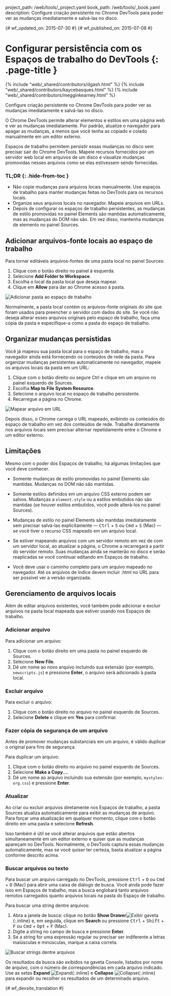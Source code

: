 project_path: /web/tools/_project.yaml
book_path: /web/tools/_book.yaml
description: Configure criação persistente no Chrome DevTools para poder ver as mudanças imediatamente e salvá-las no disco.

{# wf_updated_on: 2015-07-30 #}
{# wf_published_on: 2015-07-08 #}

# Configurar persistência com os Espaços de trabalho do DevTools {: .page-title }

{% include "web/_shared/contributors/dgash.html" %}
{% include "web/_shared/contributors/kaycebasques.html" %}
{% include "web/_shared/contributors/megginkearney.html" %}

Configure criação persistente no Chrome DevTools para poder ver as mudanças imediatamente e salvá-las no disco.

O Chrome DevTools permite alterar elementos e estilos
em uma página web e ver as mudanças imediatamente.
Por padrão, atualize o navegador para apagar as mudanças,
a menos que você tenha as copiado e colado manualmente em um editor externo.

Espaços de trabalho permitem persistir essas mudanças no disco
sem precisar sair do Chrome DevTools.
Mapeie recursos fornecidos por um servidor web local em arquivos de um disco
e visualize mudanças promovidas nesses arquivos como se elas estivessem sendo fornecidas.


### TL;DR {: .hide-from-toc }
- Não copie mudanças para arquivos locais manualmente. Use espaços de trabalho para manter mudanças feitas no DevTools para os recursos locais.
- Organize seus arquivos locais no navegador. Mapeie arquivos em URLs.
- Depois de configurar os espaços de trabalho persistentes, as mudanças de estilo promovidas no painel Elements são mantidas automaticamente, mas as mudanças do DOM não são. Em vez disso, mantenha mudanças de elemento no painel Sources.


## Adicionar arquivos-fonte locais ao espaço de trabalho

Para tornar editáveis arquivos-fontes de uma pasta local no painel Sources:

1. Clique com o botão direito no painel à esquerda.
2. Selecione **Add Folder to Workspace**.
3. Escolha o local da pasta local que deseja mapear.
4. Clique em **Allow** para dar ao Chrome acesso à pasta. 

![Adicionar pasta ao espaço de trabalho](imgs/addfolder.png)

Normalmente, a pasta local contém os arquivos-fonte originais do site que foram usados para preencher o servidor com dados do site. Se você não deseja alterar esses arquivos originais pelo espaço de trabalho, faça uma cópia da pasta e especifique-a como a pasta do espaço de trabalho.

## Organizar mudanças persistidas

Você já mapeou sua pasta local para o espaço de trabalho,
mas o navegador ainda está fornecendo os conteúdos de rede da pasta.
Para organizar mudanças persistentes automaticamente no navegador,
mapeie os arquivos locais da pasta em um URL:

1. Clique com o botão direito ou segure Ctrl e clique em um arquivo no painel esquerdo de Sources.
2. Escolha **Map to File System Resource**.
3. Selecione o arquivo local no espaço de trabalho persistente.
4. Recarregue a página no Chrome.

![Mapear arquivo em URL](imgs/maptoresource.png)

Depois disso,
o Chrome carrega o URL mapeado,
exibindo os conteúdos do espaço de trabalho
em vez dos conteúdos de rede.
Trabalhe diretamente nos arquivos locais sem precisar
alternar repetidamente entre o Chrome e um editor externo.

## Limitações

Mesmo com o poder dos Espaços de trabalho, há algumas limitações que você deve conhecer.

* Somente mudanças de estilo promovidas no painel Elements são mantidas. Mudanças no DOM não são mantidas.

* Somente estilos definidos em um arquivo CSS externo podem ser salvos. Mudanças a `element.style` ou a estilos embutidos não são mantidas (se houver estilos embutidos, você pode alterá-los no painel Sources).

* Mudanças de estilo no painel Elements são mantidas imediatamente sem precisar salvá-las explicitamente — 
<kbd class="kbd">Ctrl</kbd> + <kbd class="kbd">S</kbd> ou <kbd class="kbd">Cmd</kbd> + <kbd class="kbd">S</kbd> (Mac) — se você tiver o recurso CSS mapeado em um arquivo local.

* Se estiver mapeando arquivos com um servidor remoto em vez de com um servidor local, ao atualizar a página, o Chrome a recarregará a partir do servidor remoto. Suas mudanças ainda se manterão no disco e serão reaplicadas se você continuar editando em Espaços de trabalho.

* Você deve usar o caminho completo para um arquivo mapeado no navegador. Até os arquivos de índice devem incluir .html no URL para ser possível ver a versão organizada.

## Gerenciamento de arquivos locais

Além de editar arquivos existentes,
você também pode adicionar e excluir arquivos
na pasta local mapeada que estiver usando nos Espaços de trabalho.

### Adicionar arquivo

Para adicionar um arquivo:

1. Clique com o botão direito em uma pasta no painel esquerdo de Sources.
2. Selecione **New File**.
3. Dê um nome ao novo arquivo incluindo sua extensão (por exemplo, `newscripts.js`) e pressione **Enter**, o arquivo será adicionado à pasta local.

### Excluir arquivo

Para excluir o arquivo:

1. Clique com o botão direito no arquivo no painel esquerdo de Sources.
2. Selecione **Delete** e clique em **Yes** para confirmar.

### Fazer cópia de segurança de um arquivo

Antes de promover mudanças substanciais em um arquivo,
é válido duplicar o original para fins de segurança.

Para duplicar um arquivo:

1. Clique com o botão direito no arquivo no painel esquerdo de Sources.
2. Selecione **Make a Copy...**.
3. Dê um nome ao arquivo incluindo sua extensão (por exemplo, `mystyles-org.css`) e pressione **Enter**.

### Atualizar

Ao criar ou excluir arquivos diretamente nos Espaços de trabalho,
a pasta Sources atualiza automaticamente para exibir as mudanças de arquivo.
Para forçar uma atualização em qualquer momento, clique com o botão direito em uma pasta e selecione **Refresh**.

Isso também é útil se você alterar arquivos que estão abertos simultaneamente em um editor externo e quiser que as mudanças apareçam no DevTools. Normalmente, o DevTools captura essas mudanças automaticamente, mas se você quiser ter certeza, basta atualizar a página conforme descrito acima.

### Buscar arquivos ou texto

Para buscar um arquivo carregado no DevTools,
pressione <kbd class="kbd">Ctrl</kbd> + <kbd class="kbd">O</kbd> ou <kbd class="kbd">Cmd</kbd> + <kbd class="kbd">O</kbd> (Mac)
para abrir uma caixa de diálogo de busca.
Você ainda pode fazer isso em Espaços de trabalho,
mas a busca englobará tanto arquivos remotos carregados
quanto arquivos locais na pasta do Espaço de trabalho.

Para buscar uma string dentre arquivos:

1. Abra a janela de busca: clique no botão **Show Drawer**![Exibir gaveta](imgs/show_drawer_button.png){:.inline} e, em seguida, clique em **Search** ou pressione
<kbd class="kbd">Ctrl</kbd> + <kbd class="kbd">Shift</kbd> + <kbd class="kbd">F</kbd> ou <kbd class="kbd">Cmd</kbd> + <kbd class="kbd">Opt</kbd> + <kbd class="kbd">F</kbd> (Mac).
2. Digite a string no campo de busca e pressione **Enter**.
3. Se a string for uma expressão regular ou precisar ser indiferente a letras maiúsculas e minúsculas, marque a caixa correta.

![Buscar strings dentre arquivos](imgs/searchacross.png)

Os resultados da busca são exibidos na gaveta Console, listados por nome de arquivo, com o número de correspondências em cada arquivo indicado. Use as setas **Expand** ![Expand](imgs/expand_button.png){:.inline} e **Collapse** ![Collapse](imgs/collapse_button.png){:.inline} para expandir ou recolher os resultados de um determinado arquivo.



{# wf_devsite_translation #}
